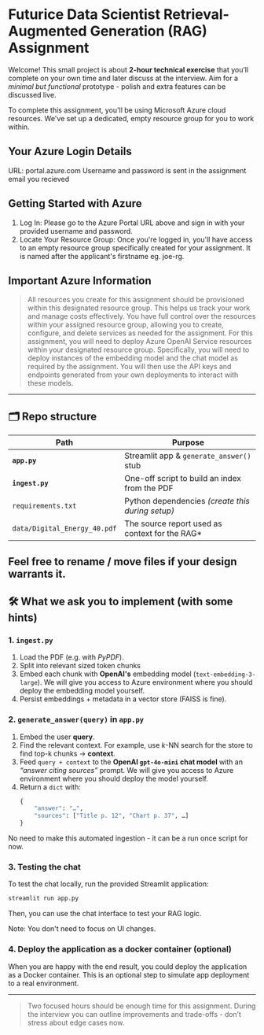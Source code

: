 # Futurice Data Scientist Retrieval-Augmented Generation (RAG) Assignment

Welcome! This small project is about **2-hour technical exercise** that you’ll complete on your own time and later discuss at the interview.  Aim for a *minimal but functional* prototype - polish and extra features can be discussed live.

To complete this assignment, you'll be using Microsoft Azure cloud resources. We've set up a dedicated, empty resource group for you to work within.

## Your Azure Login Details
URL:  portal.azure.com
Username and password is sent in the assignment email you recieved

## Getting Started with Azure
1. Log In: Please go to the Azure Portal URL above and sign in with your provided username and password.
2. Locate Your Resource Group: Once you're logged in, you'll have access to an empty resource group specifically created for your assignment. It is named after the applicant's firstname eg. joe-rg.

## Important Azure Information
> All resources you create for this assignment should be provisioned within this designated resource group. This helps us track your work and manage costs effectively.
> You have full control over the resources within your assigned resource group, allowing you to create, configure, and delete services as needed for the assignment.
> For this assignment, you will need to deploy Azure OpenAI Service resources within your designated resource group. Specifically, you will need to deploy instances of the embedding model and the chat model as required by the assignment. You will then use the API keys and endpoints generated from your own deployments to interact with these models.

---

## 🗂  Repo structure

| Path | Purpose |
|------|---------|
| **`app.py`**      | Streamlit app & `generate_answer()` stub |
| **`ingest.py`**   | One-off script to build an index from the PDF |
| `requirements.txt`| Python dependencies *(create this during setup)* |
| `data/Digital_Energy_40.pdf` | The source report used as context for the RAG* |

Feel free to rename / move files if your design warrants it.  
---

## 🛠  What we ask you to implement (with some hints)

### 1. `ingest.py`
1. Load the PDF (e.g. with *PyPDF*).  
2. Split into relevant sized token chunks
3. Embed each chunk with **OpenAI's** embedding model (`text-embedding-3-large`). We will give you access to Azure environment where you should deploy the embedding model yourself. 
4. Persist embeddings + metadata in a vector store (FAISS is fine).  

### 2. `generate_answer(query)` in `app.py`
1. Embed the user **query**.  
2. Find the relevant context. For example, use *k*-NN search for the store to find top-k chunks → **context**.  
3. Feed `query + context` to the **OpenAI `gpt-4o-mini` chat model** with an  
   *“answer citing sources”* prompt. We will give you access to Azure environment where you should deploy the model yourself. 
4. Return a `dict` with:
   ```python
   {
       "answer": "…",
       "sources": ["Title p. 12", "Chart p. 37", …]
   }


No need to make this automated ingestion - it can be a run once script for now.

### 3. Testing the chat 
To test the chat locally, run the provided Streamlit application:

```bash
streamlit run app.py
```
Then, you can use the chat interface to test your RAG logic.

Note: You don't need to focus on UI changes. 


### 4. Deploy the application as a docker container (optional)
When you are happy with the end result, you could deploy the application as a Docker container. This is an optional step to simulate app deployment to a real environment. 

-------
> Two focused hours should be enough time for this assignment.
> During the interview you can outline improvements and trade-offs - don’t stress about edge cases now.
